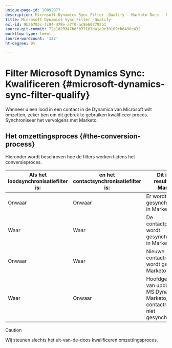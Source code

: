 ```yaml
---
unique-page-id: 10092977
description: Microsoft Dynamics Sync Filter -Qualify - Marketo Docs - Productdocumentatie
title: Microsoft Dynamics Sync Filter -Qualify
exl-id: 9b26795c-fc94-478e-a7f0-ac8e602792b1
source-git-commit: 72e1d29347bd5b77107da1e9c30169cb6490c432
workflow-type: tm+mt
source-wordcount: '122'
ht-degree: 0%

---
```


# Filter Microsoft Dynamics Sync: Kwalificeren {#microsoft-dynamics-sync-filter-qualify}

Wanneer u een lood in een contact in de Dynamica van Microsoft wilt omzetten, zeker ben om dit gebrek te gebruiken kwalificeer proces. Synchroniseer het vervolgens met Marketo.

## Het omzettingsproces {#the-conversion-process}

Hieronder wordt beschreven hoe de filters werken tijdens het conversieproces.

| Als het loodsynchronisatiefilter is: | en het contactsynchronisatiefilter is: | Dit is het resultaat in Marketo |
|---|---|---|
| Onwaar | Onwaar | Er wordt niets gesynchroniseerd in Marketo |
| Waar | Waar | De contactpersoon wordt gesynchroniseerd in Marketo |
| Onwaar | Waar | Nieuwe contactrecord wordt gemaakt in Marketo |
| Waar | Onwaar | Hoofdgegevens van updates voor MS Dynamics in Marketo, maar contactrecord is niet gesynchroniseerd |

>[!CAUTION]
>
>Wij steunen slechts het uit-van-de-doos kwalificeren omzettingsproces.
